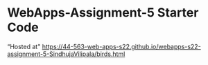 # WebApps-Assignment-5 Starter Code
 “Hosted at" https://44-563-web-apps-s22.github.io/webapps-s22-assignment-5-SindhujaVilipala/birds.html
